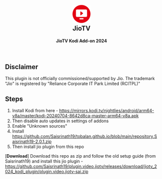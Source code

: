 <h2 align="center">
  <br>
  <img src="resources/icon.png" height="60" width="60">
  <br>
  JioTV
  <br>
</h2>

<h4 align="center">JioTV Kodi Add-on 2024</h4>

<br>

## Disclaimer

This plugin is not officially commissioned/supported by Jio. The trademark "Jio" is registered by "Reliance Corporate IT Park Limited (RCITPL)"

## Steps

1. Install Kodi from here - https://mirrors.kodi.tv/nightlies/android/arm64-v8a/master/kodi-20240704-8642d8ca-master-arm64-v8a.apk
2. Then disable auto updates in settings of addons
3. Enable "Unknown sources"
4. Install https://github.com/Saisrinath19/tobalan.github.io/blob/main/repository.Saisrinath19-2.0.1.zip
5. Then install jio plugin from this repo


[**Download**] Download this repo as zip and follow the old setup guide (from Saisrinath19) and install this jio plugin - https://github.com/Saisrinath19/plugin.video.jiotv/releases/download/jiotv_2024_kodi_plugin/plugin.video.jiotv-sai.zip
